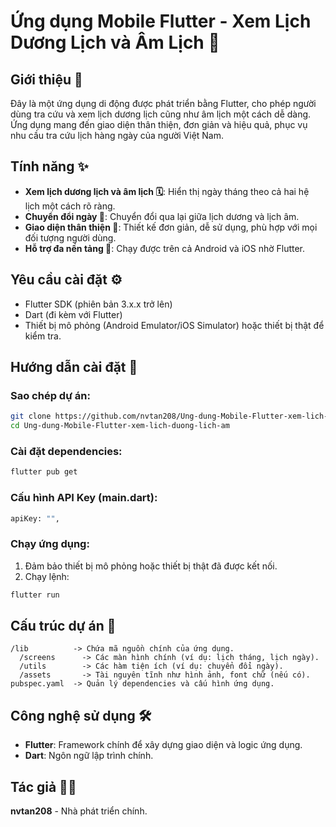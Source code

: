 # Ứng dụng Mobile Flutter - Xem Lịch Dương Lịch và Âm Lịch 📅

## Giới thiệu 🌟
Đây là một ứng dụng di động được phát triển bằng Flutter, cho phép người dùng tra cứu và xem lịch dương lịch cũng như âm lịch một cách dễ dàng. Ứng dụng mang đến giao diện thân thiện, đơn giản và hiệu quả, phục vụ nhu cầu tra cứu lịch hàng ngày của người Việt Nam.

## Tính năng ✨
- **Xem lịch dương lịch và âm lịch 🗓️**: Hiển thị ngày tháng theo cả hai hệ lịch một cách rõ ràng.
- **Chuyển đổi ngày 🔄**: Chuyển đổi qua lại giữa lịch dương và lịch âm.
- **Giao diện thân thiện 🎨**: Thiết kế đơn giản, dễ sử dụng, phù hợp với mọi đối tượng người dùng.
- **Hỗ trợ đa nền tảng 📱**: Chạy được trên cả Android và iOS nhờ Flutter.

## Yêu cầu cài đặt ⚙️
- Flutter SDK (phiên bản 3.x.x trở lên)
- Dart (đi kèm với Flutter)
- Thiết bị mô phỏng (Android Emulator/iOS Simulator) hoặc thiết bị thật để kiểm tra.

## Hướng dẫn cài đặt 🚀
### Sao chép dự án:
```bash
git clone https://github.com/nvtan208/Ung-dung-Mobile-Flutter-xem-lich-duong-lich-am.git
cd Ung-dung-Mobile-Flutter-xem-lich-duong-lich-am
```

### Cài đặt dependencies:
```bash
flutter pub get
```

### Cấu hình API Key (main.dart):
```bash
apiKey: "",
```

### Chạy ứng dụng:
1. Đảm bảo thiết bị mô phỏng hoặc thiết bị thật đã được kết nối.
2. Chạy lệnh:
```bash
flutter run
```

## Cấu trúc dự án 📂
```
/lib          -> Chứa mã nguồn chính của ứng dụng.
  /screens      -> Các màn hình chính (ví dụ: lịch tháng, lịch ngày).
  /utils        -> Các hàm tiện ích (ví dụ: chuyển đổi ngày).
  /assets       -> Tài nguyên tĩnh như hình ảnh, font chữ (nếu có).
pubspec.yaml  -> Quản lý dependencies và cấu hình ứng dụng.
```

## Công nghệ sử dụng 🛠️
- **Flutter**: Framework chính để xây dựng giao diện và logic ứng dụng.
- **Dart**: Ngôn ngữ lập trình chính.


## Tác giả 👨‍💻
**nvtan208** - Nhà phát triển chính.

